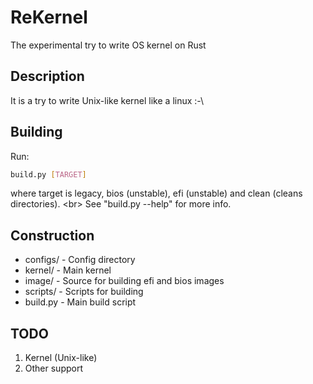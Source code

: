 # ReKernel

The experimental try to write OS kernel on Rust

## Description

It is a try to write Unix-like kernel like a linux :-\

## Building

Run:

```bash
build.py [TARGET]
```

where target is legacy, bios (unstable), efi (unstable) and clean (cleans directories). <br\>
See "build.py --help" for more info.

## Construction

- configs/ - Config directory
- kernel/ - Main kernel
- image/ - Source for building efi and bios images
- scripts/ - Scripts for building
- build.py - Main build script

## TODO

1. Kernel (Unix-like)
2. Other support
